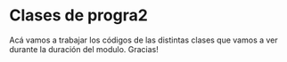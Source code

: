 # Clases de progra2
Acá vamos a trabajar los códigos de las distintas clases que vamos a ver durante la duración del modulo.
Gracias!
